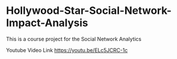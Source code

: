 # Hollywood-Star-Social-Network-Impact-Analysis
This is a course project for the Social Network Analytics 

Youtube Video Link https://youtu.be/ELc5JCRC-1c
